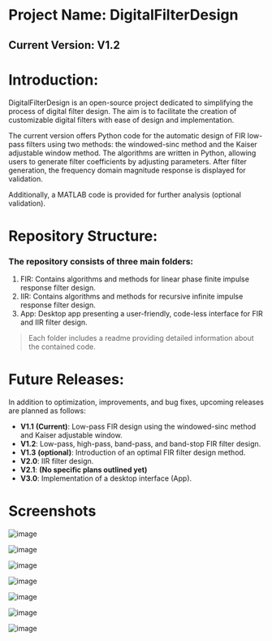 # Project Name: DigitalFilterDesign
## Current Version: V1.2
# Introduction:
DigitalFilterDesign is an open-source project dedicated to simplifying the process of digital filter design. The aim is to facilitate the creation of customizable digital filters with ease of design and implementation.

The current version offers Python code for the automatic design of FIR low-pass filters using two methods: the windowed-sinc method and the Kaiser adjustable window method. The algorithms are written in Python, allowing users to generate filter coefficients by adjusting parameters. After filter generation, the frequency domain magnitude response is displayed for validation.

Additionally, a MATLAB code is provided for further analysis (optional validation).

# Repository Structure:
### The repository consists of three main folders:

1. FIR: Contains algorithms and methods for linear phase finite impulse response filter design.
2. IIR: Contains algorithms and methods for recursive infinite impulse response filter design.
3. App: Desktop app presenting a user-friendly, code-less interface for FIR and IIR filter design.
> Each folder includes a readme providing detailed information about the contained code.

# Future Releases:
In addition to optimization, improvements, and bug fixes, upcoming releases are planned as follows:

* **V1.1** __(Current)__: Low-pass FIR design using the windowed-sinc method and Kaiser adjustable window.
* **V1.2**: Low-pass, high-pass, band-pass, and band-stop FIR filter design.
* **V1.3** __(optional)__: Introduction of an optimal FIR filter design method.
* **V2.0**: IIR filter design.
* **V2.1**: __(No specific plans outlined yet)__
* **V3.0**: Implementation of a desktop interface (App).

# Screenshots

![image](https://github.com/Fadi-Eid/DigitalFilterDesign/assets/113466842/47dd7aa2-c482-4456-8fc5-9588eda2c7f0)

![image](https://github.com/Fadi-Eid/DigitalFilterDesign/assets/113466842/c509c3c2-cb83-4b7f-a376-1c0dd488250d)

![image](https://github.com/Fadi-Eid/DigitalFilterDesign/assets/113466842/cd60461d-5fd3-475d-a226-22444c45621a)

![image](https://github.com/Fadi-Eid/DigitalFilterDesign/assets/113466842/93b0e024-7970-491a-8212-80c7e92e4fec)

![image](https://github.com/Fadi-Eid/DigitalFilterDesign/assets/113466842/105ff033-28e8-4d6b-9ba5-b97a18f4575e)

![image](https://github.com/Fadi-Eid/DigitalFilterDesign/assets/113466842/48ef345d-554e-4d2c-b9d0-17c67c6e72f0)

![image](https://github.com/Fadi-Eid/DigitalFilterDesign/assets/113466842/e2f0e795-abf5-4d55-b921-5fddb3c3f860)






